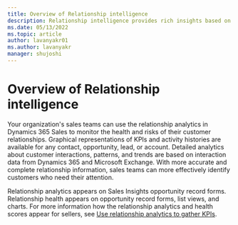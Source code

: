 ```yaml
---
title: Overview of Relationship intelligence 
description: Relationship intelligence provides rich insights based on your sellers interactions with their customers 
ms.date: 05/13/2022
ms.topic: article
author: lavanyakr01
ms.author: lavanyakr
manager: shujoshi
---
```


# Overview of Relationship intelligence 

Your organization's sales teams can use the relationship analytics in Dynamics 365 Sales to monitor the health and risks of their customer relationships. Graphical representations of KPIs and activity histories are available for any contact, opportunity, lead, or account. Detailed analytics about customer interactions, patterns, and trends are based on interaction data from Dynamics 365 and Microsoft Exchange. With more accurate and complete relationship information, sales teams can more effectively identify customers who need their attention.

Relationship analytics appears on Sales Insights opportunity record forms. Relationship health appears on opportunity record forms, list views, and charts. For more information how the relationship analytics and health scores appear for sellers, see [Use relationship analytics to gather KPIs](relationship-analytics.md).

